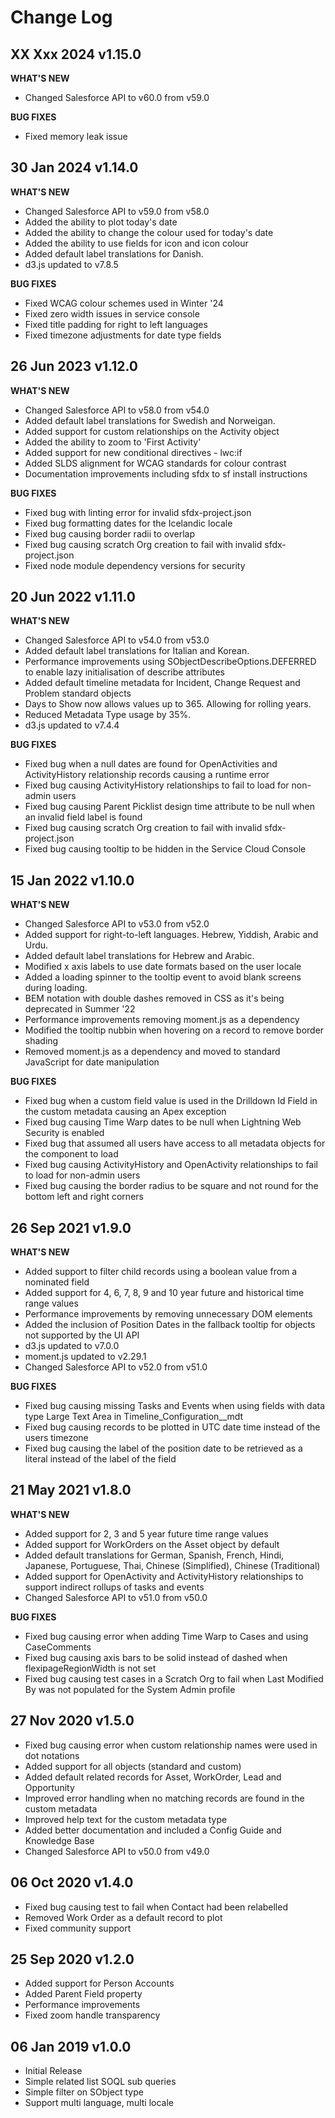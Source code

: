 # Change Log

## XX Xxx 2024 v1.15.0

**WHAT'S NEW**
-   Changed Salesforce API to v60.0 from v59.0

**BUG FIXES**
-   Fixed memory leak issue
  
## 30 Jan 2024 v1.14.0

**WHAT'S NEW**
-   Changed Salesforce API to v59.0 from v58.0
-   Added the ability to plot today's date
-   Added the ability to change the colour used for today's date
-   Added the ability to use fields for icon and icon colour
-   Added default label translations for Danish.
-   d3.js updated to v7.8.5

**BUG FIXES**
-   Fixed WCAG colour schemes used in Winter '24
-   Fixed zero width issues in service console
-   Fixed title padding for right to left languages
-   Fixed timezone adjustments for date type fields

## 26 Jun 2023 v1.12.0

**WHAT'S NEW**
-   Changed Salesforce API to v58.0 from v54.0
-   Added default label translations for Swedish and Norweigan.
-   Added support for custom relationships on the Activity object
-   Added the ability to zoom to 'First Activity'
-   Added support for new conditional directives - lwc:if 
-   Added SLDS alignment for WCAG standards for colour contrast
-   Documentation improvements including sfdx to sf install instructions

**BUG FIXES**
-   Fixed bug with linting error for invalid sfdx-project.json
-   Fixed bug formatting dates for the Icelandic locale
-   Fixed bug causing border radii to overlap
-   Fixed bug causing scratch Org creation to fail with invalid sfdx-project.json
-   Fixed node module dependency versions for security

## 20 Jun 2022 v1.11.0

**WHAT'S NEW**
-   Changed Salesforce API to v54.0 from v53.0
-   Added default label translations for Italian and Korean.
-   Performance improvements using SObjectDescribeOptions.DEFERRED to enable lazy initialisation of describe attributes
-   Added default timeline metadata for Incident, Change Request and Problem standard objects
-   Days to Show now allows values up to 365. Allowing for rolling years.
-   Reduced Metadata Type usage by 35%.
-   d3.js updated to v7.4.4

**BUG FIXES**
-   Fixed bug when a null dates are found for OpenActivities and ActivityHistory relationship records causing a runtime error
-   Fixed bug causing ActivityHistory relationships to fail to load for non-admin users
-   Fixed bug causing Parent Picklist design time attribute to be null when an invalid field label is found
-   Fixed bug causing scratch Org creation to fail with invalid sfdx-project.json
-   Fixed bug causing tooltip to be hidden in the Service Cloud Console

## 15 Jan 2022 v1.10.0

**WHAT'S NEW**
-   Changed Salesforce API to v53.0 from v52.0
-   Added support for right-to-left languages. Hebrew, Yiddish, Arabic and Urdu.
-   Added default label translations for Hebrew and Arabic.
-   Modified x axis labels to use date formats based on the user locale
-   Added a loading spinner to the tooltip event to avoid blank screens during loading.
-   BEM notation with double dashes removed in CSS as it's being deprecated in Summer '22
-   Performance improvements removing moment.js as a dependency
-   Modified the tooltip nubbin when hovering on a record to remove border shading
-   Removed moment.js as a dependency and moved to standard JavaScript for date manipulation

**BUG FIXES**
-   Fixed bug when a custom field value is used in the Drilldown Id Field in the custom metadata causing an Apex exception
-   Fixed bug causing Time Warp dates to be null when Lightning Web Security is enabled
-   Fixed bug that assumed all users have access to all metadata objects for the component to load
-   Fixed bug causing ActivityHistory and OpenActivity relationships to fail to load for non-admin users
-   Fixed bug causing the border radius to be square and not round for the bottom left and right corners

## 26 Sep 2021 v1.9.0

**WHAT'S NEW**
-   Added support to filter child records using a boolean value from a nominated field 
-   Added support for 4, 6, 7, 8, 9 and 10 year future and historical time range values
-   Performance improvements by removing unnecessary DOM elements
-   Added the inclusion of Position Dates in the fallback tooltip for objects not supported by the UI API
-   d3.js updated to v7.0.0
-   moment.js updated to v2.29.1
-   Changed Salesforce API to v52.0 from v51.0

**BUG FIXES**
-   Fixed bug causing missing Tasks and Events when using fields with data type Large Text Area in Timeline_Configuration__mdt
-   Fixed bug causing records to be plotted in UTC date time instead of the users timezone
-   Fixed bug causing the label of the position date to be retrieved as a literal instead of the label of the field

## 21 May 2021 v1.8.0

**WHAT'S NEW**
-   Added support for 2, 3 and 5 year future time range values
-   Added support for WorkOrders on the Asset object by default
-   Added default translations for German, Spanish, French, Hindi, Japanese, Portuguese, Thai, Chinese (Simplified), Chinese (Traditional)
-   Added support for OpenActivity and ActivityHistory relationships to support indirect rollups of tasks and events
-   Changed Salesforce API to v51.0 from v50.0

**BUG FIXES**
-   Fixed bug causing error when adding Time Warp to Cases and using CaseComments
-   Fixed bug causing axis bars to be solid instead of dashed when flexipageRegionWidth is not set
-   Fixed bug causing test cases in a Scratch Org to fail when Last Modified By was not populated for the System Admin profile

## 27 Nov 2020 v1.5.0

-   Fixed bug causing error when custom relationship names were used in dot notations
-   Added support for all objects (standard and custom)
-   Added default related records for Asset, WorkOrder, Lead and Opportunity
-   Improved error handling when no matching records are found in the custom metadata
-   Improved help text for the custom metadata type
-   Added better documentation and included a Config Guide and Knowledge Base
-   Changed Salesforce API to v50.0 from v49.0

## 06 Oct 2020 v1.4.0

-   Fixed bug causing test to fail when Contact had been relabelled
-   Removed Work Order as a default record to plot
-   Fixed community support

## 25 Sep 2020 v1.2.0

-   Added support for Person Accounts
-   Added Parent Field property
-   Performance improvements
-   Fixed zoom handle transparency

## 06 Jan 2019 v1.0.0

-   Initial Release
-   Simple related list SOQL sub queries
-   Simple filter on SObject type
-   Support multi language, multi locale
